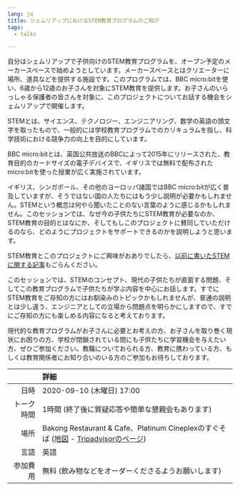 ```yaml
---
lang: ja
title: シェムリアップにおけるSTEM教育プログラムのご紹介
tags:
  - talks

---
```


自分はシェムリアップで子供向けのSTEM教育プログラムを、オープン予定のメーカースペースで始めようとしています。メーカースペースとはクリエーターに場所、道具などを提供する施設です。このプログラムでは、BBC micro:bitを使い、6歳から12歳のお子さんを対象にSTEM教育を提供します。お子さんのいらっしゃる保護者の皆さんを対象に、このプロジェクトについてお話する機会をシェムリアップで開催します。


STEMとは、サイエンス、テクノロジー、エンジニアリング、数学の英語の頭文字を取ったもので、一般的には学校教育プログラムでのカリキュラムを指し、科学技術における競争力の向上を目的にしています。


BBC micro:bitとは、英国公共放送のBBCによって2015年にリリースされた、教育目的のカードサイズの電子デバイスで、イギリスでは無料で配布されたmicro:bitを使った授業が広く実施されています。

イギリス、シンガポール、その他のヨーロッパ諸国ではBBC micro:bitが広く普及していますが、そうではない国の人たちにはもう少し説明が必要かもしれません。STEMという概念は何やら聞いたことのない言葉のように感じるかもしれません。このセッションでは、なぜ今の子供たちにSTEM教育が必要なのか、STEM教育の目的とはなにか、そしてもしこのプロジェクトに賛同していただけるのなら、どのようにプロジェクトをサポートできるのかを説明しようと思います。


STEM教育とこのプロジェクトにご興味がおありでしたら、[以前に書いたSTEMに関する記事](http://info.mkrsgh.org/blog/makerspace/2020/06/30/Microbit-Courses/)もごらんください。

このセッションでは、STEMのコンセプト、現代の子供たちが直面する問題、そしてこの教育プログラムで子供たちが学ぶ内容を中心にお話します。すでにSTEM教育をご存知の方にはお馴染みのトピックかもしれませんが、普通の説明とは少し違う、エンジニアとしての立場から問題点を明らかにしますので、すでにご存知の方にも楽しめる内容になると考えております。

現代的な教育プログラムがお子さんに必要とお考えの方、お子さんを取り巻く現状にお困りの方、学校が閉鎖されている間にも子供たちに学習機会を与えたい方、ぜひご参加ください。教職についておられる方、教育に携わっている方、もしくは教育関係者にお知り合いのいる方のご参加もお待ちしております。

|               | 詳細                  |
| -------------:|:--------------------- |
| 日時          | 2020-09-10 (木曜日) 17:00|
| トーク時間    | 1時間 (終了後に質疑応答や簡単な懇親会もあります) |
| 場所          | Bakong Restaurant & Cafe、Platinum Cineplexのすぐそば ([地図](https://www.openstreetmap.org/?mlat=13.35331&mlon=103.85333#map=19/13.35331/103.85333&layers=N) - [Tripadvisorのページ](https://www.tripadvisor.com/Restaurant_Review-g297390-d13979910-Reviews-Bakong_Restaurant_Cafe-Siem_Reap_Siem_Reap_Province.html))|
| 言語          | 英語 |
| 参加費用      | 無料 (飲み物などをオーダーくださるようお願いします) |
